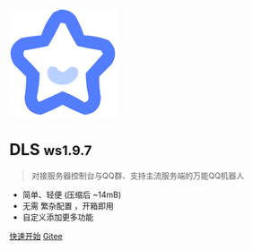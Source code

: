 ![logo](_media/icon.svg)

# DLS <small>ws1.9.7</small>

> 对接服务器控制台与QQ群、支持主流服务端的万能QQ机器人

- 简单、轻便 (压缩后 ~14mB)
- 无需 繁杂配置 ，开箱即用
- 自定义添加更多功能

[快速开始](docs/01.md)
[Gitee](https://gitee.com/dlcn/dlscq)
